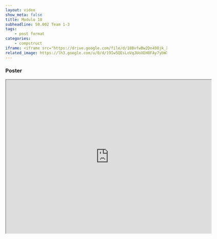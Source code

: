 ```yaml
---
layout: video
show_meta: false
title: Modulo 10
subheadline: 50.002 Team 1-3
tags:
    - post format
categories:
    - compstruct
iframe: <iframe src="https://drive.google.com/file/d/18BvfwBw2Dn498jk_XXRWevD1zSSktXW_/preview" width="640" height="480"></iframe>
related_image: https://lh3.google.com/u/0/d/19Iw5QEsLoVqJUoXEH8FAy7ybWXaG0BXV=w300-h300-p-k-nu-iv1
---
```




### Poster

<iframe src="https://drive.google.com/file/d/19Iw5QEsLoVqJUoXEH8FAy7ybWXaG0BXV/preview" width="640" height="480"></iframe>
